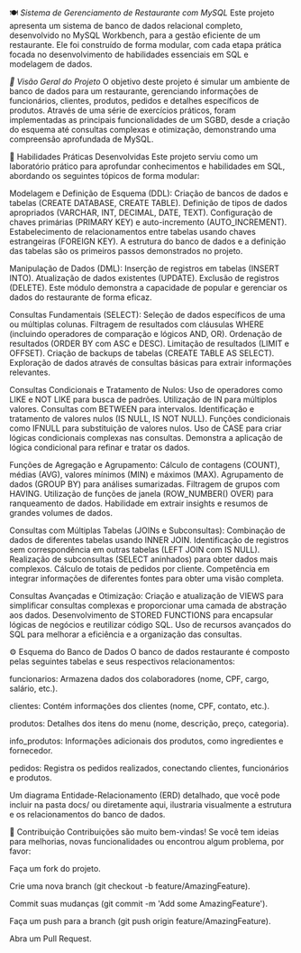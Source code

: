 🍽️ *Sistema de Gerenciamento de Restaurante com MySQL*
Este projeto apresenta um sistema de banco de dados relacional completo, desenvolvido no MySQL Workbench, para a gestão eficiente de um restaurante. Ele foi construído de forma modular, com cada etapa prática focada no desenvolvimento de habilidades essenciais em SQL e modelagem de dados.

*🌟 Visão Geral do Projeto*
O objetivo deste projeto é simular um ambiente de banco de dados para um restaurante, gerenciando informações de funcionários, clientes, produtos, pedidos e detalhes específicos de produtos. Através de uma série de exercícios práticos, foram implementadas as principais funcionalidades de um SGBD, desde a criação do esquema até consultas complexas e otimização, demonstrando uma compreensão aprofundada de MySQL.

🚀 Habilidades Práticas Desenvolvidas
Este projeto serviu como um laboratório prático para aprofundar conhecimentos e habilidades em SQL, abordando os seguintes tópicos de forma modular:

Modelagem e Definição de Esquema (DDL):
Criação de bancos de dados e tabelas (CREATE DATABASE, CREATE TABLE).
Definição de tipos de dados apropriados (VARCHAR, INT, DECIMAL, DATE, TEXT).
Configuração de chaves primárias (PRIMARY KEY) e auto-incremento (AUTO_INCREMENT).
Estabelecimento de relacionamentos entre tabelas usando chaves estrangeiras (FOREIGN KEY).
A estrutura do banco de dados e a definição das tabelas são os primeiros passos demonstrados no projeto.

Manipulação de Dados (DML):
Inserção de registros em tabelas (INSERT INTO).
Atualização de dados existentes (UPDATE).
Exclusão de registros (DELETE).
Este módulo demonstra a capacidade de popular e gerenciar os dados do restaurante de forma eficaz.

Consultas Fundamentais (SELECT):
Seleção de dados específicos de uma ou múltiplas colunas.
Filtragem de resultados com cláusulas WHERE (incluindo operadores de comparação e lógicos AND, OR).
Ordenação de resultados (ORDER BY com ASC e DESC).
Limitação de resultados (LIMIT e OFFSET).
Criação de backups de tabelas (CREATE TABLE AS SELECT).
Exploração de dados através de consultas básicas para extrair informações relevantes.

Consultas Condicionais e Tratamento de Nulos:
Uso de operadores como LIKE e NOT LIKE para busca de padrões.
Utilização de IN para múltiplos valores.
Consultas com BETWEEN para intervalos.
Identificação e tratamento de valores nulos (IS NULL, IS NOT NULL).
Funções condicionais como IFNULL para substituição de valores nulos.
Uso de CASE para criar lógicas condicionais complexas nas consultas.
Demonstra a aplicação de lógica condicional para refinar e tratar os dados.

Funções de Agregação e Agrupamento:
Cálculo de contagens (COUNT), médias (AVG), valores mínimos (MIN) e máximos (MAX).
Agrupamento de dados (GROUP BY) para análises sumarizadas.
Filtragem de grupos com HAVING.
Utilização de funções de janela (ROW_NUMBER() OVER) para ranqueamento de dados.
Habilidade em extrair insights e resumos de grandes volumes de dados.

Consultas com Múltiplas Tabelas (JOINs e Subconsultas):
Combinação de dados de diferentes tabelas usando INNER JOIN.
Identificação de registros sem correspondência em outras tabelas (LEFT JOIN com IS NULL).
Realização de subconsultas (SELECT aninhados) para obter dados mais complexos.
Cálculo de totais de pedidos por cliente.
Competência em integrar informações de diferentes fontes para obter uma visão completa.

Consultas Avançadas e Otimização:
Criação e atualização de VIEWS para simplificar consultas complexas e proporcionar uma camada de abstração aos dados.
Desenvolvimento de STORED FUNCTIONS para encapsular lógicas de negócios e reutilizar código SQL.
Uso de recursos avançados do SQL para melhorar a eficiência e a organização das consultas.

⚙️ Esquema do Banco de Dados
O banco de dados restaurante é composto pelas seguintes tabelas e seus respectivos relacionamentos:

funcionarios: Armazena dados dos colaboradores (nome, CPF, cargo, salário, etc.).

clientes: Contém informações dos clientes (nome, CPF, contato, etc.).

produtos: Detalhes dos itens do menu (nome, descrição, preço, categoria).

info_produtos: Informações adicionais dos produtos, como ingredientes e fornecedor.

pedidos: Registra os pedidos realizados, conectando clientes, funcionários e produtos.

Um diagrama Entidade-Relacionamento (ERD) detalhado, que você pode incluir na pasta docs/ ou diretamente aqui, ilustraria visualmente a estrutura e os relacionamentos do banco de dados.

🤝 Contribuição
Contribuições são muito bem-vindas! Se você tem ideias para melhorias, novas funcionalidades ou encontrou algum problema, por favor:

Faça um fork do projeto.

Crie uma nova branch (git checkout -b feature/AmazingFeature).

Commit suas mudanças (git commit -m 'Add some AmazingFeature').

Faça um push para a branch (git push origin feature/AmazingFeature).

Abra um Pull Request.
